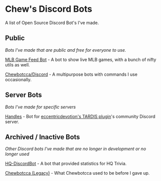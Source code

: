 # Chew's Discord Bots

A list of Open Source Discord Bot's I've made.

## Public

*Bots I've made that are public and free for everyone to use.*

[MLB Game Feed Bot](https://github.com/Chew/MLB-GameFeed-Bot) - A bot to show live MLB games, with a bunch of nifty utils as well.

[Chewbotcca/Discord](https://github.com/Chewbotcca/Discord) - A multipurpose bots with commands I use occasionally.

## Server Bots

*Bots I've made for specific servers*

[Handles](https://github.com/Chew/HandlesBot) - Bot for [eccentricdevotion's TARDIS plugin](https://github.com/eccentricdevotion/TARDIS)'s community Discord server.

## Archived / Inactive Bots

*Other Discord bots I've made that are no longer in development or no longer used*

[HQ-DiscordBot](https://github.com/Chew/HQ-DiscordBot) - A bot that provided statistics for HQ Trivia.

[Chewbotcca (Legacy)](https://github.com/Chewbotcca/Discord-Legacy) - What Chewbotcca used to be before I gave up.

